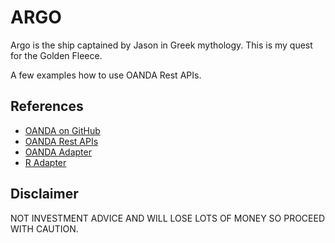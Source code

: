 ARGO
====

Argo is the ship captained by Jason in Greek mythology.
This is my quest for the Golden Fleece.

A few examples how to use OANDA Rest APIs.

References
----------

- [OANDA on GitHub](https://github.com/oanda)
- [OANDA Rest APIs](http://developer.oanda.com/rest-live/introduction/)
- [OANDA Adapter](https://github.com/Cloud9Trader/oanda-adapter)
- [R Adapter](https://github.com/albertosantini/node-rio)

Disclaimer
----------

NOT INVESTMENT ADVICE AND WILL LOSE LOTS OF MONEY SO PROCEED WITH CAUTION.

